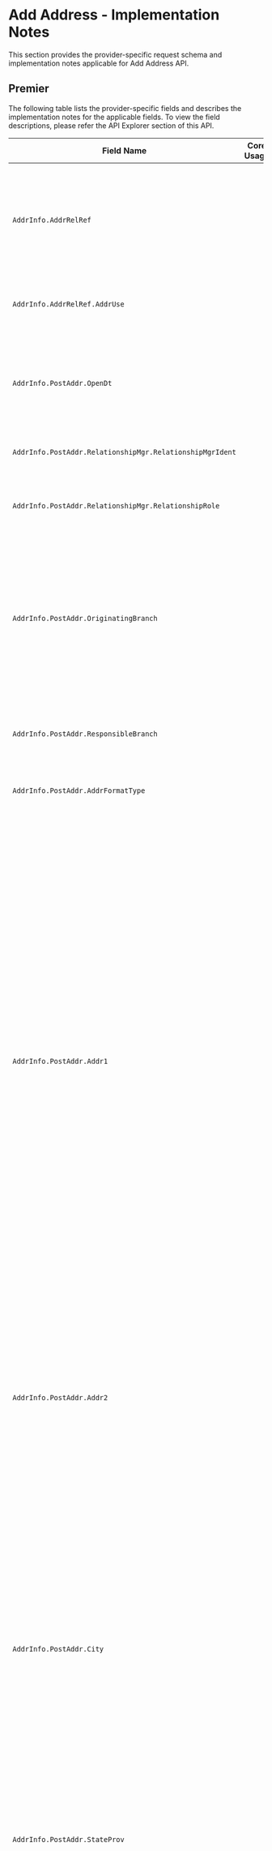 # Add Address - Implementation Notes

This section provides the provider-specific request schema and implementation notes applicable for Add Address API.


<!--
type: tab
titles: Premier, Signature, Cleartouch, Precision
-->

## Premier

 The following table lists the provider-specific fields and describes the implementation notes for the applicable fields. To view the field descriptions, please refer the API Explorer section of this API.

 <table >
            <col  />
            <col />
            <col />
            <col />
            <thead>
                <tr>
                    <th>Field Name</th>
                    <th>Core Usage</th>
                    <th>Core length</th>
                    <th>Implementation Note</th>
                </tr>
            </thead>
            <tbody>
                <tr>
                    <td><code>AddrInfo.AddrRelRef</td>
                    <td>&#160;</td>
                    <td>&#160;</td>
                    <td>This aggregate to be used if it is intended to associate new address to existing Party(s).
New address can be added to the Party as a Secondary address only.</td>
                </tr>
                <tr>
                    <td><code>AddrInfo.AddrRelRef.AddrUse</td>
                    <td>&#160;</td>
                    <td>&#160;</td>
                    <td>Identifies what new address will be used for.
Other values can be user defined.
</td>
                </tr>
                <tr>
                    <td><code>AddrInfo.PostAddr.OpenDt</td>
                    <td>&#160;</td>
                    <td>&#160;</td>
                    <td>Premier requires  date to be provided when creating new Address record.
Does not apply to Seasonal Address type.
Format YYYY-MM-DD.</td>
                </tr>
                <tr>
                    <td><code>AddrInfo.PostAddr.RelationshipMgr.RelationshipMgrIdent</td>
                    <td>&#160;</td>
                    <td>&#160;</td>
                    <td>Does not apply to Seasonal Address type.</td>
                </tr>
                <tr>
                    <td><code>AddrInfo.PostAddr.RelationshipMgr.RelationshipRole</td>
                    <td>&#160;</td>
                    <td>&#160;</td>
                    <td>Officer refers to Responsibility Code; Referral Officer refers to Referral Responsibility Code.</td>
                </tr>
                <tr>
                    <td><code>AddrInfo.PostAddr.OriginatingBranch</td>
                    <td>&#160;</td>
                    <td>&#160;</td>
                    <td>Refers to a Branch Region.
Premier requires Originating Branch to be provided when creating new Address record.
Values are user defined.

Does not apply to Seasonal Address type.</td>
                </tr>
                <tr>
                    <td><code>AddrInfo.PostAddr.ResponsibleBranch</td>
                    <td>&#160;</td>
                    <td>&#160;</td>
                    <td>Refers to Accounting Branch.

Does not apply to Seasonal Address type.</td>
                </tr>
                <tr>
                    <td><code>AddrInfo.PostAddr.AddrFormatType</td>
                    <td>&#160;</td>
                    <td>&#160;</td>
                    <td>Premier supports Label Address format.</td>
                </tr>
                <tr>
                    <td><code>AddrInfo.PostAddr.Addr1</td>
                    <td>&#160;</td>
                    <td>&#160;</td>
                    <td>Required to be provided if a new address record is being created.
Dependent on Name and Address Length Option defined under Miscellaneous specification in Premier, First Address Line can be either 30 or 40 characters long.
Name and Address Length Option values available in Premier:
"0" indicates names and addresses up to 30 characters in length can be entered.
"1" indicates names and addresses up to 40 characters in length can be entered.
"2" indicates names and addresses up to 30 characters may be entered, and that two address lines are available.
"3" indicates names and addresses up to 40 characters may be entered, and that two address lines are available.
</td>
                </tr>
                <tr>
                    <td><code>AddrInfo.PostAddr.Addr2</td>
                    <td>&#160;</td>
                    <td>&#160;</td>
                    <td>Address Line 2 is supported if enabled under Address and Name Length Option in Miscellaneous specification in Premier. Preceding also defines the length of Address Line 2, which can be either 40 or 30 characters.</td>
                </tr>
                <tr>
                    <td><code>AddrInfo.PostAddr.City</td>
                    <td>&#160;</td>
                    <td>&#160;</td>
                    <td>City' field in Premier is 20 characters (including spaces). It is recommended that the Consumer abbreviate the 'City' being sent in the EFX Request. E.g. City "Rancho Santa Margarita" exceeds 20 characters. Abbreviation "Rancho Santa Mrgrta" or "Rancho S Margarita" can be used.
Premier accepts a total length of 40 characters for City, StateProv and PostalCode appended together, including spaces.
Required to be provided.</td>
                </tr>
                <tr>
                    <td><code>AddrInfo.PostAddr.StateProv</td>
                    <td>&#160;</td>
                    <td>&#160;</td>
                    <td>Required to be provided, if country is United States.</td>
                </tr>
                <tr>
                    <td><code>AddrInfo.PostAddr.PostalCode</td>
                    <td>&#160;</td>
                    <td>&#160;</td>
                    <td>Postal Code provides information about the ZIP code, if Address is a United States address. It also provides Postal Code information, if address is a non-US address.  The format of ZIP code consists of five digits for the ZIP code, a hyphen, and four additional digits that determine a more specific location within a given ZIP code. The four additional digits are optional and when not present they are will be displayed as 0000.  Examples: 32714-1234 or 32714-0000 

Postal codes for non-US addresses are simply a  string of characters.

Required to be provided, if address country is United States.</td>
                </tr>
                <tr>
                    <td><code>AddrInfo.PostAddr.CountryCode.CountryCodeValue</td>
                    <td>&#160;</td>
                    <td>&#160;</td>
                    <td>Values are user defined.</td>
                </tr>
                <tr>
                    <td><code>AddrInfo.PostAddr.AddrType</td>
                    <td>&#160;</td>
                    <td>&#160;</td>
                    <td>Address record in Premier can have  Primary address and a Seasonal address.  Seasonal Address record can not exist as a single address record for Premier. Seasonal address is always related to a Primary Address record, therefore Seasonal address can not be created without Primary address.

Primary address type is required when creating address record. Seasonal Address is optional.
Timeframe is required for Seasonal Address Type.



</td>
                </tr>
                <tr>
                    <td><code>AddrInfo.PostAddr.TimeFrame.StartDt</td>
                    <td>&#160;</td>
                    <td>&#160;</td>
                    <td>Applicable for Seasonal Address Type only.   The Seasonal address begins on the same Start date and ends on the same End date every year, therefore Premier only stores Seasonal Address Start month and Start day. Year can be provided as 9999</td>
                </tr>
                <tr>
                    <td><code>AddrInfo.PostAddr.TimeFrame.EndDt</td>
                    <td>&#160;</td>
                    <td>&#160;</td>
                    <td>Applicable for Seasonal Address Type only.   The Seasonal address begins on the same Start date and ends on the same End date every year, therefore Premier only stores seasonal address End month and End day. Year can be provided as 9999.</td>
                </tr>
                <tr>
                    <td><code>AddrInfo.PostAddr.Retention</td>
                    <td>&#160;</td>
                    <td>&#160;</td>
                    <td>If indicated not to retain Address record, Premier automatically  deletes it when no accounts, tax addenda, or any other relationships exist for the address record.
If Retention is set to true, Address record can not be deleted. Address can be deleted only if Retention Code is false or not provided.</td>
                </tr>
                <tr>
                    <td><code>AddrInfo.PostAddr.CensusTract</td>
                    <td>&#160;</td>
                    <td>&#160;</td>
                    <td>The number assigned by the U.S. Census Bureau used to identify a geographic location.</td>
                </tr>
                <tr>
                    <td><code>AddrInfo.PostAddr.CensusBlock</td>
                    <td>&#160;</td>
                    <td>&#160;</td>
                    <td>Refers to Delivery Point. The number  assigned by the U.S. Postal Service used to uniquely identify each carrier delivery point.

If Census Block Is provided. ZipCode is expected to be provided in XXXXX-XXXX format.</td>
                </tr>
                <tr>
                    <td><code>AddrInfo.PostAddr.HandlingCode</td>
                    <td>&#160;</td>
                    <td>&#160;</td>
                    <td>Values are client-defined. Indicates special routing information for customer correspondence.</td>
                </tr>
                <tr>
                    <td><code>AddrInfo.PostAddr.HandlingCodeOption</td>
                    <td>&#160;</td>
                    <td>&#160;</td>
                    <td>Identifies the types of customer correspondence that will print handling messages, as defined by the Handling Code.</td>
                </tr>
                <tr>
                    <td><code>AddrInfo.PostAddr.MSACode</td>
                    <td>&#160;</td>
                    <td>&#160;</td>
                    <td>Code that identifies a Metropolitan Statistical Area for postal delivery purposes.</td>
                </tr>
            </tbody>
        </table>


<!-- type: tab -->


## Signature

 The following table lists the provider-specific fields and describes the implementation notes for the applicable fields. To view the field descriptions, please refer the API Explorer section of this API.

 <table >
            <col />
            <col />
            <col />
            <col />
            <thead>
                <tr>
                    <th>Field Name</th>
                    <th>Core Usage</th>
                    <th>Core length</th>
                    <th>Implementation Note</th>
                </tr>
            </thead>
            <tbody>
                <tr>
                    <td><code>PartyAddrRelInfo</td>
                    <td>&#160;</td>
                    <td>&#160;</td>
                    <td>To add an alternate address for a Party (Customer), use PartyAddrRelInfo aggregate. 
Signature supports only one Secondary/ Seasonal address for a Party.
</td>
                </tr>
                <tr>
                    <td><code>PartyAddrRelInfo.PartyRef.PartyKeys.PartyId</td>
                    <td>&#160;</td>
                    <td>&#160;</td>
                    <td>Refers to Customer Permanent Identifier. </td>
                </tr>
                <tr>
                    <td><code>AcctAddrRelInfo.AcctRef.AcctKeys.CardKeys</td>
                    <td>&#160;</td>
                    <td>&#160;</td>
                    <td>To add address for a Card, use AcctAddrRelInfo/AcctRef/AcctKeys/CardKeys aggregate. Signature supports only one Secondary/ Seasonal address for a Card. 
</td>
                </tr>
                <tr>
                    <td><code>AcctAddrRelInfo.AcctRef.AcctKeys.CardKeys.CardId</td>
                    <td>&#160;</td>
                    <td>&#160;</td>
                    <td>Card Id includes the ISO and Card Number. PAN (Primary Account Number) which is a maximum of 19 digits in Signature.
</td>
                </tr>
                <tr>
                    <td><code>AcctAddrRelInfo.AcctRef.AcctKeys.CardKeys.CardSeqNum</td>
                    <td>&#160;</td>
                    <td>&#160;</td>
                    <td>Refers to a Member Number. Member number is a one-digit number and it identifies multiple cards for different customers (for example, a wife’s card might have a 1 following it and the husband’s card might have a 2 following it to differentiate the cards). Only to be provided if Member Number functionality is  supported by Financial Institution. </td>
                </tr>
                <tr>
                    <td><code>AddrInfo.PostAddr.ApartmentNum</td>
                    <td>&#160;</td>
                    <td>&#160;</td>
                    <td>Field is used when the address format type is Parsed and the client application is NOT using the Standardized address format. 

Signature supports only 15 characters. 

At least one element of a parsed address is required when address format type is Parsed. 
</td>
                </tr>
                <tr>
                    <td><code>AddrInfo.PostAddr.ApartmentNumType</td>
                    <td>&#160;</td>
                    <td>&#160;</td>
                    <td>Field is used when the address format type is Parsed and the client application is NOT using the Standardized address format.  

This field is used to identify contents of Apt Number field . It would appear before Apt Number in the printed address. 

</td>
                </tr>
                <tr>
                    <td><code>AddrInfo.PostAddr.HouseNum</td>
                    <td>&#160;</td>
                    <td>&#160;</td>
                    <td>Field is used when the address format type is Parsed and the client application is NOT using the Standardized address format. 

Signature supports only 10 characters. 

At least one element of a parsed address is required when address format type is Parsed.


</td>
                </tr>
                <tr>
                    <td><code>AddrInfo.PostAddr.Street</td>
                    <td>&#160;</td>
                    <td>&#160;</td>
                    <td>Field is used when the address format type is Parsed and the client application is NOT using the Standardized address format. 

At least one element of a parsed address is required when address format type is Parsed.

Client application should send a value in either  POBox field or the Street field but not both.   

</td>
                </tr>
                <tr>
                    <td><code>AddrInfo.PostAddr.AddrDefinedData.DataIdent</td>
                    <td>&#160;</td>
                    <td>&#160;</td>
                    <td>Field is used when the address format type is Parsed.

Refers to the Identifier of the Optional Information. This new tag will be used to identify contents of Optional Information Line.  Based selection an abbreviation could appear before the Optional Information. This field will appear above the recipient line in the printed address. 



</td>
                </tr>
                <tr>
                    <td><code>AddrInfo.PostAddr.AddrDefinedData.Value</td>
                    <td>&#160;</td>
                    <td>&#160;</td>
                    <td>Field is used when the address format type is Parsed.

Refers to Optional Information Field. 
</td>
                </tr>
                <tr>
                    <td><code>AddrInfo.PostAddr.District</td>
                    <td>&#160;</td>
                    <td>&#160;</td>
                    <td>Field is used when the address format type is Parsed. At least one element of a parsed address is required when address format type is Parsed.

Signature supports only 24 characters.</td>
                </tr>
                <tr>
                    <td><code>AddrInfo.PostAddr.MilitaryRegion</td>
                    <td>&#160;</td>
                    <td>&#160;</td>
                    <td>Field is used when the address format type is Parsed.

For a Military address, this field should be used instead of the State or City fields. </td>
                </tr>
                <tr>
                    <td><code>AddrInfo.PostAddr.POBox</td>
                    <td>&#160;</td>
                    <td>&#160;</td>
                    <td>Field is used when the address format type is Parsed.

Refers to PO Box Number. Client application should send a value in either  POBox field or the Street field but not both.  

Post Office Box addresses are output as PO BOX NNNNNN in the printed address.

</td>
                </tr>
                <tr>
                    <td><code>AddrInfo.PostAddr.RevertToPartyAddr</td>
                    <td>&#160;</td>
                    <td>&#160;</td>
                    <td>Refers to Revert to Primary customer address flag (that is Revert customer N/A field in Signature) and is only valid for the Account level alternate address, that is when the AddressIdent = 'Alternate' for an account. 

Client application should not send this field as 'true' when the address type is Seasonal OR when the address type is Secondary and Time Frame (Start date and End date) is not provided in the request. 



</td>
                </tr>
                <tr>
                    <td><code>AddrInfo.UpdateContactCode</td>
                    <td>&#160;</td>
                    <td>&#160;</td>
                    <td>Refers to the Update customer contact flag.
 
When adding and alternate address in Parsed format, Signature supports option to update last contact date to the current system date for the Party. 
If value of 'Party' is sent in this field, then the Party's last contact date will be updated. 
If value of 'None' is sent in this field, then the last contact date will not be updated for the Party. 
If no value is sent in this field, then Signature updates the last contact date for Party. 
</td>
                </tr>
                <tr>
                    <td><code>AddrStatusRec.AddrKeys.PartyKeys.PartyId</td>
                    <td>&#160;</td>
                    <td>&#160;</td>
                    <td>Refers to Customer permanent identifier. </td>
                </tr>
                <tr>
                    <td><code>AddrStatusRec.AddrKeys.AcctKeys.CardKeys.CardId</td>
                    <td>&#160;</td>
                    <td>&#160;</td>
                    <td>Card Id includes the ISO and Card Number. PAN (Primary Account Number) which is a maximum of 19 digits in Signature.
</td>
                </tr>
                <tr>
                    <td><code>AddrStatusRec.AddrKeys.AcctKeys.CardKeys.CardSeqNum</td>
                    <td>&#160;</td>
                    <td>&#160;</td>
                    <td>Refers to a Member Number. Will be present only if Member Number functionality is  supported by Financial Institution.
</td>
                </tr>
                <tr>
                    <td><code>AddrStatusRec.AddrKeys.AddressIdent</td>
                    <td>&#160;</td>
                    <td>&#160;</td>
                    <td>Refers to Alternate address type in Signature. 

Card and Safe deposit box valid values: 
Alternate

DDA, SDA, and CDA valid values: 
Alternate
Government
LegalTitle
Check
StatementPrimary
StatementAdditional1...5

RPA DDA accounts (formerly CAMPlus) valid additional statement values:
RPAStatementAddtl1...5 
RPAStatementAddtl

LOAN valid values:
Alternate
Government
LegalTitle
StatementPrimary
StatementAdditional1...5

For Party, this field does not apply. 






</td>
                </tr>
            </tbody>
        </table>


<!-- type: tab -->

## Cleartouch

 The following table lists the provider-specific fields and describes the implementation notes for the applicable fields. To view the field descriptions, please refer the API Explorer section of this API.

 <table>
            <col />
            <col />
            <col />
            <col />
            <thead>
                <tr>
                    <th>Field Name</th>
                    <th>Core Usage</th>
                    <th>Core length</th>
                    <th>Implementation Note</th>
                </tr>
            </thead>
            <tbody>
                <tr>
                    <td><code>AcctAddrRelInfo.AcctRef.AcctKeys</td>
                    <td>&#160;</td>
                    <td>&#160;</td>
                    <td>Either the party keys or the account keys  (not both) should be included in the request. </td>
                </tr>
                <tr>
                    <td><code>AcctAddrRelInfo.AcctRef.AcctKeys.AcctId</td>
                    <td>&#160;</td>
                    <td>&#160;</td>
                    <td>First occurrence will be for Primary Account and additional occurence will be for other Linked Accounts.</td>
                </tr>
                <tr>
                    <td><code>AcctAddrRelInfo.AcctRef.AcctKeys.AcctType</td>
                    <td>&#160;</td>
                    <td>&#160;</td>
                    <td>First occurrence will be for Primary Account and additional occurence will be for other Linked Accounts. 
Commercial loans are not supported for this service. </td>
                </tr>
                <tr>
                    <td><code>AddrInfo.PostAddr.AddrUse</td>
                    <td>&#160;</td>
                    <td>&#160;</td>
                    <td>Address Use is not required for Seasonal addresses. 
</td>
                </tr>
                <tr>
                    <td><code>AddrInfo.PostAddr.County</td>
                    <td>&#160;</td>
                    <td>&#160;</td>
                    <td>Refers to 3 digit County code in Cleartouch. </td>
                </tr>
                <tr>
                    <td><code>AddrInfo.PostAddr.PhoneNum</td>
                    <td>&#160;</td>
                    <td>&#160;</td>
                    <td>The Phone number aggregate is only applicable to Seasonal addresses and is required by Cleartouch when the address type is Seasonal. 
</td>
                </tr>
                <tr>
                    <td><code>AddrInfo.PostAddr.PhoneNum.Phone</td>
                    <td>&#160;</td>
                    <td>&#160;</td>
                    <td>Cleartouch does not support International phone number or Phone Extension in this service. 

EFX Phone field follows format:
+IntlDialCode-AreaCode-PhoneNum
Client application must send the phone number in the above format. 
E.g. 

+1-800-5551212

</td>
                </tr>
            </tbody>
        </table>


<!-- type: tab -->

## Precision

 The following table lists the provider-specific fields and describes the implementation notes for the applicable fields. To view the field descriptions, please refer the API Explorer section of this API.

 <table>
            <col />
            <col />
            <col />
            <col />
            <thead>
                <tr>
                    <th>Field Name</th>
                    <th>Core Usage</th>
                    <th>Core length</th>
                    <th>Implementation Note</th>
                </tr>
            </thead>
            <tbody>
                <tr>
                    <td><code>AddrInfo.PostAddr.AddressIdent</code>
                    </td>
                    <td>&#160;</td>
                    <td>&#160;</td>
                    <td>Required by Precision. Refers to Alternate Address Code. Use this field to identify a new alternate address. Send a unique AddressIdent value (1-99) for each alternate address. The  AddressIdent values do not have to be sequential.
					</td>
                </tr>
                <tr>
                    <td><code>AddrInfo.PostAddr.FullName1</code>
                    </td>
                    <td>&#160;</td>
                    <td>&#160;</td>
                    <td>This field would replace Addr2 in future releases. Refers to Name/Addres line in Precision. This line prints below the name and above the  Mailing Address (Addr1) on Precision correspondence. This line is optional. Precision accepts up to 40 characters. 
						Client application should only send either (not both) FullName1 or Addr2 field in a single ESF request. 
					</td>
                </tr>
                <tr>
                    <td><code>AddrInfo.PostAddr.ExpDt</code>
                    </td>
                    <td>&#160;</td>
                    <td>&#160;</td>
                    <td>Requried when PostAddr TimeFrame is sent. Date the alternate address' schedule expires.</td>
                </tr>
                <tr>
                    <td><code>AddrInfo.PostAddr.ContactMethod</code>
                    </td>
                    <td>&#160;</td>
                    <td>&#160;</td>
                    <td>Refers to Address Change. Method used to notify the Financial Institution of the address change. Values are client-defined.</td>
                </tr>
                <tr>
                    <td><code>AddrInfo.PostAddr.Comment</code>
                    </td>
                    <td>&#160;</td>
                    <td>&#160;</td>
                    <td>Comments about the address. Up to 25 characters.</td>
                </tr>
                <tr>
                    <td><code>AddrInfo.PostAddr.PhoneNum.PhoneIdent</code>
                    </td>
                    <td>&#160;</td>
                    <td>&#160;</td>
                    <td>Applies only to Secondary addresses. Phone sequence that identifies which of the customer's phone numbers to use for the Secondary address. Phone record must already exist for the customer.</td>
                </tr>
            </tbody>
        </table>

---   

<!-- type: tab-end -->
